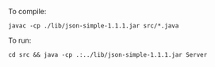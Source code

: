 To compile:
```
javac -cp ./lib/json-simple-1.1.1.jar src/*.java
```

To run:
```
cd src && java -cp .:../lib/json-simple-1.1.1.jar Server
```
